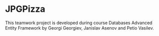 # JPGPizza
This teamwork project is developed during course Databases Advanced Entity Framework by Georgi Georgiev, Janislav Asenov and Petio Vasilev.
